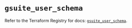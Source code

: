 # `gsuite_user_schema`

Refer to the Terraform Registry for docs: [`gsuite_user_schema`](https://registry.terraform.io/providers/deviavir/gsuite/0.1.62/docs/resources/user_schema).
